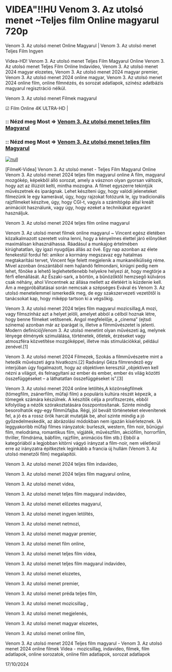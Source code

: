 # VIDEA"!!HU Venom 3. Az utolsó menet ~Teljes film Online magyarul 720p




Venom 3. Az utolsó menet Online Magyarul | Venom 3. Az utolsó menet Teljes Film Ingyen

Videa-HD! Venom 3. Az utolsó menet Teljes Film Magyarul Online Venom 3. Az utolsó menet Teljes Film Online Indavideo, Venom 3. Az utolsó menet 2024 magyar elozetes, Venom 3. Az utolsó menet 2024 magyar premier, Venom 3. Az utolsó menet 2024 online magyar, Venom 3. Az utolsó menet 2024 online film, online filmnézés, és sorozat adatlapok, színész adatbázis magyarul regisztráció nélkül.

Venom 3. Az utolsó menet Filmek magyarul

☑ Film Online 4K ULTRA-HD |

### :: Nézd meg Most => [Venom 3. Az utolsó menet teljes film Magyarul](https://t.co/CkgM8gJsvN)

### :: Nézd meg Most => [Venom 3. Az utolsó menet teljes film Magyarul](https://t.co/CkgM8gJsvN)

[![null](https://static.wixstatic.com/media/855a25_043b5abeb4ae4d35ac003198e7fe56ed~mv2.gif)](https://t.co/CkgM8gJsvN)

[FilmeK-Videa] Venom 3. Az utolsó menet - Teljes Film Magyarul Online Venom 3. Az utolsó menet 2024 teljes film magyarul online A film, magyarul mozgókép, képekből álló sorozat, amely a vásznon olyan gyorsan változik, hogy azt az illúziót kelti, mintha mozogna. A filmet egyszerre tekintjük művészetnek és iparágnak. Lehet készíteni úgy, hogy valódi jeleneteket filmezünk le egy kamerával, úgy, hogy rajzokat fotózunk le, így tradicionális rajzfilmeket készítve, úgy, hogy CGI-t, vagyis a számítógép által kreált animációt használunk, vagy úgy, hogy ezeket a technikákat egyaránt használjuk.

Venom 3. Az utolsó menet 2024 teljes film online magyarul

Venom 3. Az utolsó menet filmek online magyarul ~ Vincent egész életében közalkalmazott szeretett volna lenni, hogy a kényelmes élettel járó előnyöket maximálisan kihasználhassa. Ráadásul a munkajog értelmében kirúghatatlan, így igazi nyugdíjas állás az övé. Egy nap azonban az élete fenekestül fordul fel: amikor a kormány megszavaz egy hatalmas megtakarítási tervet, Vincent feje felett megjelenik a munkanélküliség réme. Mivel azonban önszántából nem hajlandó felmondani, kirúgni pedig nem lehet, főnöke a lehető leglehetetlenebb helyekre helyezi át, hogy megtörje a férfi ellenállását. Az Északi-sark, a börtön, a bűnözőktől hemzsegő külváros csak néhány, ahol Vincentnek az állása mellett az életéért is küzdenie kell. Ám a megpróbáltatásai során nemcsak a szépséges Evával és Venom 3. Az utolsó menetelemmel ismerkedik meg, de egy szakszervezeti vezetőtől is tanácsokat kap, hogy miképp tartson ki a végsőkig.

Venom 3. Az utolsó menet 2024 teljes film magyarul mozicsillag,A mozi, vagy filmszínház azt a helyet jelöli, amelyet abból a célból hoznak létre, hogy benne filmeket vetítsenek. Angol megfelelője, a „cinema” (ejtsd: szinema) azonban már az iparágat is, illetve a filmművészetet is jelenti. Modern definíciójVenom 3. Az utolsó menetint olyan művészeti ág, melynek lényege élmények szimulálása, történetek, ötletek, érzéseket vagy atmoszféra közvetítése mozgóképpel, illetve más stimulációkkal, például zenével.[1]

Venom 3. Az utolsó menet 2024 Filmezek, Szokás a filmművészetre mint a hetedik művészeti ágra hivatkozni.[2] Radványi Géza filmrendező egy interjúban úgy fogalmazott, hogy az objektíven keresztül „objektíven kell nézni a világot, és felnagyítani az ember és ember, ember és világ közötti összefüggéseket – a láthatatlan összefüggéseket is”.[3]

Venom 3. Az utolsó menet 2024 online letöltés,A közönségfilmek (tömegfilm, zsánerfilm, műfaji film) a populáris kultúra részét képezik, a tömegek számára készülnek. A készítők célja a profitszerzés, ebből kifolyólag a nézők szórakoztatására összpontosítanak. Szinte mindig besorolhatók egy-egy filmműfajba. Régi, jól bevált történeteket elevenítenek fel, a jó és a rossz örök harcát mutatják be, ahol szinte mindig a jó győzedelmeskedik, az ábrázolási módokban nem igazán kísérleteznek. (A leggyakoribb műfaji filmes irányzatok: burleszk, western, film noir, bűnügyi film, melodráma, romantikus film, vígjáték, művészfilm, akciófilm, horrorfilm, thriller, filmdráma, bábfilm, rajzfilm, animációs film stb.) Ebből a kategóriából a legjobban kitörni vágyó irányzat a film-noir, nem véletlenül erre az irányzatra építkeztek leginkább a francia új hullám (Venom 3. Az utolsó menetzői film) megalapítói.

Venom 3. Az utolsó menet 2024 teljes film indavideo,

Venom 3. Az utolsó menet 2024 teljes film magyarul online,

Venom 3. Az utolsó menet videa,

Venom 3. Az utolsó menet teljes film magyarul indavideo,

Venom 3. Az utolsó menet előzetes magyarul,

Venom 3. Az utolsó menet ingyen letöltés,

Venom 3. Az utolsó menet netmozi,

Venom 3. Az utolsó menet magyar premier,

Venom 3. Az utolsó menet film online,

Venom 3. Az utolsó menet teljes film videa,

Venom 3. Az utolsó menet teljes film magyarul indavideo,

Venom 3. Az utolsó menet elozetes,

Venom 3. Az utolsó menet premier,

Venom 3. Az utolsó menet préda teljes film,

Venom 3. Az utolsó menet mozicsillag ,

Venom 3. Az utolsó menet megjelenés,

Venom 3. Az utolsó menet magyar elozetes,

Venom 3. Az utolsó menet online film,

Venom 3. Az utolsó menet 2024 Teljes film magyarul - Venom 3. Az utolsó menet 2024 online filmek Videa - mozicsillag, indavideo, filmek, film adatlapok, online sorozatok, online film adatlapok, sorozat adatlapok

17/10/2024

